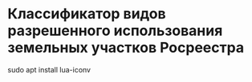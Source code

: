 # Классификатор видов разрешенного использования земельных участков Росреестра

sudo apt install lua-iconv

